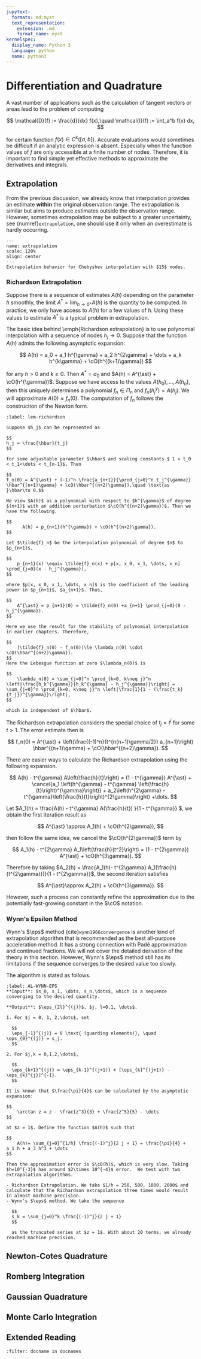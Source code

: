 ```yaml
---
jupytext:
  formats: md:myst
  text_representation:
    extension: .md
    format_name: myst
kernelspec:
  display_name: Python 3
  language: python
  name: python3
---
```


# Differentiation and Quadrature

A vast number of applications such as the calculation of tangent vectors or areas lead to the problem of computing

$$
    \mathcal{D}(f) := \frac{d}{dx} f(x),\quad \mathcal{I}(f) := \int_a^b f(x) dx,
$$

for certain function $f(x)\in C^k([a, b])$. Accurate evaluations would sometimes be difficult if an analytic expression is absent. Especially when the function values of $f$ are only accessible at a finite number of nodes. Therefore, it is important to find simple yet effective methods to approximate the derivatives and integrals.

## Extrapolation

From the previous discussion, we already know that interpolation provides an estimate **within** the original observation range. The extrapolation is similar but aims to produce estimates outside the observation range. However, sometimes extrapolation may be subject to a greater uncertainty, see {numref}`extrapolation`, one should use it only when an overestimate is hardly occurring.

```{figure} images/doc/extrapolate.png
---
name: extrapolation
scale: 120%
align: center
---
Extrapolation behavior for Chebyshev interpolation with $15$ nodes.
```

### Richardson Extrapolation

Suppose there is a sequence of estimates $A(h)$ depending on the parameter $h$ smoothly, the limit $A^{\ast} = \lim_{h\to 0^{+}} A(h)$ is the quantity to be computed. In practice, we only have access to $A(h)$ for a few values of $h$. Using these values to estimate $A^{\ast}$ is a typical problem in extrapolation.

The basic idea behind \emph{Richardson extrapolation} is to use polynomial interpolation with a sequence of nodes $h_j\to 0$. Suppose that the function $A(h)$ admits the following asymptotic expansion:

$$
    A(h) = a_0 + a_1 h^{\gamma} + a_2 h^{2\gamma} + \dots + a_k h^{k\gamma} + \cO(h^{(k+1)\gamma})
$$

for any $h > 0$ and $k\ge 0$. Then $A^{\ast} = a_0$ and $A(h) = A^{\ast} + \cO(h^{\gamma})$. Suppose we have access to the values $A(h_0),\dots, A(h_n)$, then this uniquely determines a polynomial $f_n\in\Pi_n$ and
$f_n(h_j^{\gamma}) = A(h_j)$. We will approximate $A(0)\approx f_n(0)$. The computation of $f_n$ follows the construction of the Newton form.

```{prf:lemma} Richardson Extrapolation
:label: lem-richardson

Suppose $h_j$ can be represented as 

$$
h_j = \frac{\hbar}{t_j}
$$

for some adjustable parameter $\hbar$ and scaling constants $ 1 < t_0 < t_1<\dots < t_{n-1}$. Then 

$$
f_n(0) = A^{\ast} + (-1)^n \frac{a_{n+1}}{\prod_{j=0}^n t_j^{\gamma}} \hbar^{(n+1)\gamma} + \cO(\hbar^{(n+2)\gamma}),\quad \text{as }\hbar\to 0.$$
```

```{prf:proof}
We view $A(h)$ as a polynomial with respect to $h^{\gamma}$ of degree $(n+1)$ with an addition perturbation $\cO(h^{(n+2)\gamma})$. Then we have the following. 

$$
      A(h) = p_{n+1}(h^{\gamma}) + \cO(h^{(n+2)\gamma}).
$$

Let $\tilde{f}_n$ be the interpolation polynomial of degree $n$ to $p_{n+1}$, 

$$
    p_{n+1}(x) \equiv \tilde{f}_n(x) + p[x, x_0, x_1, \dots, x_n] \prod_{j=0}(x - h_j^{\gamma}), 
$$

where $p[x, x_0, x_1, \dots, x_n]$ is the coefficient of the leading power in $p_{n+1}$, $a_{n+1}$. Thus, 

$$
    A^{\ast} = p_{n+1}(0) = \tilde{f}_n(0) +a_{n+1} \prod_{j=0}(0 - h_j^{\gamma}). 
$$

Here we use the result for the stability of polynomial interpolation in earlier chapters. Therefore, 

$$
    |\tilde{f}_n(0) - f_n(0)|\le \lambda_n(0) \cdot \cO(\hbar^{(n+2)\gamma}).
$$
Here the Lebesgue function at zero $\lambda_n(0)$ is 

$$
    \lambda_n(0) = \sum_{j=0}^n \prod_{k=0, k\neq j}^n \left|\frac{h_k^{\gamma}}{h_k^{\gamma} - h_j^{\gamma}}\right| =  \sum_{j=0}^n \prod_{k=0, k\neq j}^n \left|\frac{1}{1 - (\frac{t_k}{t_j})^{\gamma}}\right|,
$$

which is independent of $\hbar$.

```

The Richardson extrapolation considers the special choice of $t_j = t^j$ for some $t > 1$. The error estimate then is

$$
    f_n(0) = A^{\ast} + \left(\frac{(-1)^n}{t^{n(n+1)\gamma/2}} a_{n+1}\right) \hbar^{(n+1)\gamma} + \cO(\hbar^{(n+2)\gamma}).
$$

There are easier ways to calculate the Richardson extrapolation using the following expansion.

$$
    A(h) - t^{\gamma} A\left(\frac{h}{t}\right) = (1 - t^{\gamma}) A^{\ast} + \cancel{a_1 \left(h^{\gamma} - t^{\gamma} \left(\frac{h}{t}\right)^{\gamma}\right)} + a_2\left(h^{2\gamma} - t^{\gamma}\left(\frac{h}{t}\right)^{2\gamma}\right) +\dots.
$$

Let $A_1(h) = \frac{A(h) - t^{\gamma} A(\frac{h}{t}) }{1 - t^{\gamma}} $, we obtain the first iteration result as

$$
    A^{\ast} \approx A_1(h) + \cO(h^{2\gamma}),
$$

then follow the same idea, we cancel the $\cO(h^{2\gamma})$ term by

$$
    A_1(h) - t^{2\gamma} A_1\left(\frac{h}{t^2}\right) = (1 - t^{2\gamma}) A^{\ast} + \cO(h^{3\gamma}).
$$

Therefore by taking $A_2(h) = \frac{A_1(h)- t^{2\gamma} A_1(\frac{h}{t^{2\gamma}})}{1 - t^{2\gamma}}$, the second iteration satisfies

$$
    A^{\ast}\approx A_2(h) + \cO(h^{3\gamma}).
$$

However, such a process can constantly refine the approximation due to the potentially fast-growing constant in the $\cO$ notation.

### Wynn's Epsilon Method

Wynn's $\eps$ method {cite}`wynn1966convergence` is another kind of extrapolation algorithm that is recommended as the best all-purpose acceleration method. It has a strong connection with Padé approximation and continued fractions. We will not cover the detailed derivation of the theory in this section. However, Wynn's $\eps$ method still has its limitations if the sequence converges to the desired value too slowly.

The algorithm is stated as follows.

```{prf:algorithm} Wynn's $\eps$ Method
:label: AL-WYNN-EPS
**Input**: $s_0, s_1, \dots, s_n,\dots$, which is a sequence converging to the desired quantity.

**Output**: $\eps_{2l}^{(j)}$, $j, l=0,1, \dots$.

1. For $j = 0, 1, 2,\dots$, set 
  
  $$
  \eps_{-1}^{(j)} = 0 \text{ (guarding elements)}, \quad \eps_{0}^{(j)} = s_j.
  $$ 

2. For $j,k = 0,1,2,\dots$, 

  $$
  \eps_{k+1}^{(j)} = \eps_{k-1}^{(j+1)} + [\eps_{k}^{(j+1)} - \eps_{k}^{j}]^{-1}.
  $$

```

```{prf:example}
It is known that $\frac{\pi}{4}$ can be calculated by the asymptotic expansion:

$$
    \arctan z = z - \frac{z^3}{3} + \frac{z^5}{5} - \dots 
$$

at $z = 1$. Define the function $A(h)$ such that 

$$
    A(h)= \sum_{j=0}^{1/h} \frac{(-1)^j}{2 j + 1} = \frac{\pi}{4} + a_1 h + a_3 h^3 + \dots
$$

Then the approximation error is $\cO(h)$, which is very slow. Taking $h=10^{-3}$ has around $2\times 10^{-4}$ error.  We test with two extrapolation algorithms.

- Richardson Extrapolation. We take $1/h = 250, 500, 1000, 2000$ and calculate that the Richardson extrapolation three times would result in almost machine precision.
- Wynn's $\eps$ method. We take the sequence 

  $$
  s_k = \sum_{j=0}^k \frac{(-1)^j}{2 j + 1}
  $$
  
  as the truncated series at $z = 1$. With about 20 terms, we already reached machine precision.
```

## Newton-Cotes Quadrature

## Romberg Integration

## Gaussian Quadrature

## Monte Carlo Integration

## Extended Reading

```{bibliography}
:filter: docname in docnames
```
